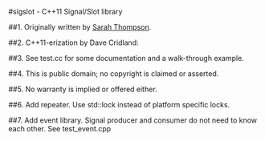 #sigslot - C++11 Signal/Slot library

##1. Originally written by [Sarah Thompson](http://sigslot.sourceforge.net/).

##2. C++11-erization by Dave Cridland:

##3. See test.cc for some documentation and a walk-through example.

##4. This is public domain; no copyright is claimed or asserted.

##5. No warranty is implied or offered either.

##6. Add repeater. Use std::lock instead of platform specific locks.

##7. Add event library. 
Signal producer and consumer do not need to know each other. See test_event.cpp

